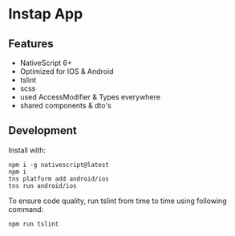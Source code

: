 # Instap App

## Features

  * NativeScript 6+
  * Optimized for IOS & Android
  * tslint
  * scss
  * used AccessModifier & Types everywhere
  * shared components & dto's

## Development
Install with:

```
npm i -g nativescript@latest
npm i
tns platform add android/ios
tns run android/ios
```

To ensure code quality, run tslint from time to time using following command:

```
npm run tslint
```